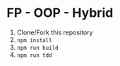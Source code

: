 # FP - OOP - Hybrid

1. Clone/Fork this repository
2. ```npm install```
3. ```npm run build```
4. ```npm run tdd```